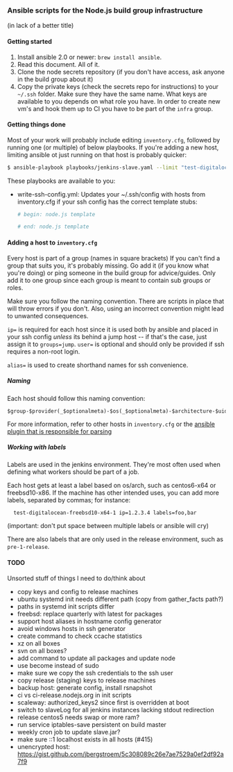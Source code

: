 ### Ansible scripts for the Node.js build group infrastructure

(in lack of a better title)


#### Getting started

1. Install ansible 2.0 or newer: `brew install ansible`.
2. Read this document. All of it.
3. Clone the node secrets repository (if you don't have access, ask anyone in
   the build group about it)
4. Copy the private keys (check the secrets repo for instructions) to your
   `~/.ssh` folder. Make sure they have the same name. What keys are available
   to you depends on what role you have. In order to create new vm's and hook
   them up to CI you have to be part of the `infra` group.

#### Getting things done

Most of your work will probably include editing `inventory.cfg`, followed by
running one (or multiple) of below playbooks. If you're adding a new host,
limiting ansible ot just running on that host is probably quicker:

```bash
$ ansible-playbook playbooks/jenkins-slave.yaml --limit "test-digitalocean-freebsd10-x64-1"
```

These playbooks are available to you:

 - write-ssh-config.yml: Updates your ~/.ssh/config with hosts from
   inventory.cfg if your ssh config has the correct template stubs:
   ```bash
   # begin: node.js template

   # end: node.js template
   ```

#### Adding a host to `inventory.cfg`

Every host is part of a group (names in square brackets) If you can't find a
group that suits you, it's probably missing. Go add it (if you know what you're
doing) or ping someone in the build group for advice/guides. Only add it to one
group since each group is meant to contain sub groups or roles.

Make sure you follow the naming convention. There are scripts in place that
will throw errors if you don't. Also, using an incorrect convention might
lead to unwanted consequences.

`ip=` is required for each host since it is used both by ansible and placed
in your ssh config _unless_ its behind a jump host -- if that's the case,
just assign it to `groups=jump`. `user=` is optional and should only be
provided if ssh requires a non-root login.

`alias=` is used to create shorthand names for ssh convenience.

##### Naming

Each host should follow this naming convention:

```
$group-$provider(_$optionalmeta)-$os(_$optionalmeta)-$architecture-$uid
```

For more information, refer to other hosts in `inventory.cfg` or the [ansible
plugin that is responsible for parsing](plugins/vars/parse_host.py)

##### Working with labels

Labels are used in the jenkins environment. They're most often used when
defining what workers should be part of a job.

Each host gets at least a label based on os/arch, such as centos6-x64 or
freebsd10-x86. If the machine has other intended uses, you can add more
labels, separated by commas; for instance:
```
  test-digitalocean-freebsd10-x64-1 ip=1.2.3.4 labels=foo,bar
```

(important: don't put space between multiple labels or ansible will cry)

There are also labels that are only used in the release environment, such as
`pre-1-release`.

#### TODO

Unsorted stuff of things I need to do/think about

- copy keys and config to release machines
- ubuntu systemd init needs different path (copy from gather_facts path?)
- paths in systemd init scripts differ
- freebsd: replace quarterly with latest for packages
- support host aliases in hostname config generator
- avoid windows hosts in ssh generator
- create command to check ccache statistics
- xz on all boxes
- svn on all boxes?
- add command to update all packages and update node
- use become instead of sudo
- make sure we copy the ssh credentials to the ssh user
- copy release (staging) keys to release machines
- backup host: generate config, install rsnapshot
- ci vs ci-release.nodejs.org in init scripts
- scaleway: authorized_keys2 since first is overridden at boot
- switch to slaveLog for all jenkins instances lacking stdout redirection
- release centos5 needs swap or more ram?
- run service iptables-save persistent on build master
- weekly cron job to update slave.jar?
- make sure ::1 localhost exists in all hosts (#415)
- unencrypted host: https://gist.github.com/jbergstroem/5c308089c26e7ae7529a0ef2df92a7f9
